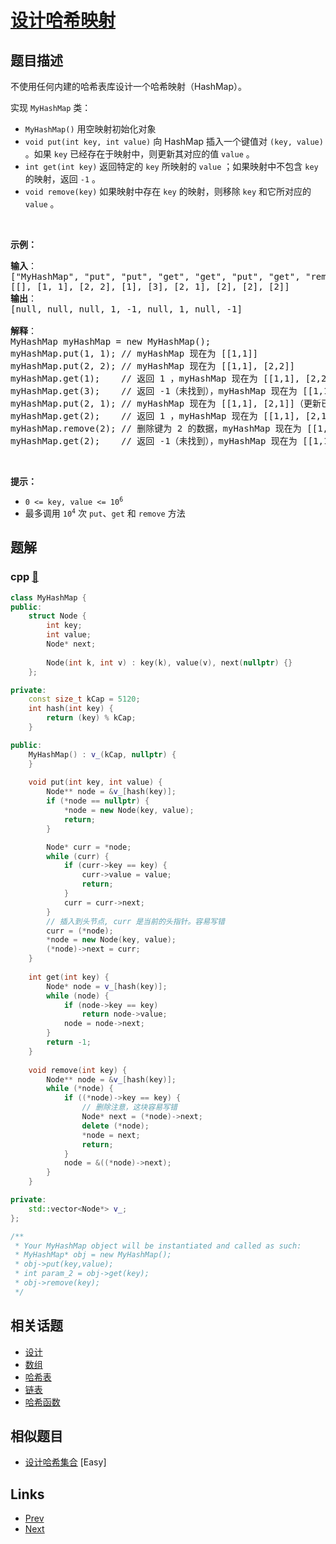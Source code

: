 
# [设计哈希映射](https://leetcode-cn.com/problems/design-hashmap)

## 题目描述

<p>不使用任何内建的哈希表库设计一个哈希映射（HashMap）。</p>

<p>实现 <code>MyHashMap</code> 类：</p>

<ul>
	<li><code>MyHashMap()</code> 用空映射初始化对象</li>
	<li><code>void put(int key, int value)</code> 向 HashMap 插入一个键值对 <code>(key, value)</code> 。如果 <code>key</code> 已经存在于映射中，则更新其对应的值 <code>value</code> 。</li>
	<li><code>int get(int key)</code> 返回特定的 <code>key</code> 所映射的 <code>value</code> ；如果映射中不包含 <code>key</code> 的映射，返回 <code>-1</code> 。</li>
	<li><code>void remove(key)</code> 如果映射中存在 <code>key</code> 的映射，则移除 <code>key</code> 和它所对应的 <code>value</code> 。</li>
</ul>

<p>&nbsp;</p>

<p><strong>示例：</strong></p>

<pre>
<strong>输入</strong>：
["MyHashMap", "put", "put", "get", "get", "put", "get", "remove", "get"]
[[], [1, 1], [2, 2], [1], [3], [2, 1], [2], [2], [2]]
<strong>输出</strong>：
[null, null, null, 1, -1, null, 1, null, -1]

<strong>解释</strong>：
MyHashMap myHashMap = new MyHashMap();
myHashMap.put(1, 1); // myHashMap 现在为 [[1,1]]
myHashMap.put(2, 2); // myHashMap 现在为 [[1,1], [2,2]]
myHashMap.get(1);    // 返回 1 ，myHashMap 现在为 [[1,1], [2,2]]
myHashMap.get(3);    // 返回 -1（未找到），myHashMap 现在为 [[1,1], [2,2]]
myHashMap.put(2, 1); // myHashMap 现在为 [[1,1], [2,1]]（更新已有的值）
myHashMap.get(2);    // 返回 1 ，myHashMap 现在为 [[1,1], [2,1]]
myHashMap.remove(2); // 删除键为 2 的数据，myHashMap 现在为 [[1,1]]
myHashMap.get(2);    // 返回 -1（未找到），myHashMap 现在为 [[1,1]]
</pre>

<p>&nbsp;</p>

<p><strong>提示：</strong></p>

<ul>
	<li><code>0 &lt;= key, value &lt;= 10<sup>6</sup></code></li>
	<li>最多调用 <code>10<sup>4</sup></code> 次 <code>put</code>、<code>get</code> 和 <code>remove</code> 方法</li>
</ul>


## 题解

### cpp [🔗](design-hashmap.cpp) 
```cpp
class MyHashMap {
public:
    struct Node {
        int key;
        int value;
        Node* next;
        
        Node(int k, int v) : key(k), value(v), next(nullptr) {}
    };

private:
    const size_t kCap = 5120;
    int hash(int key) {
        return (key) % kCap;
    }

public:
    MyHashMap() : v_(kCap, nullptr) {
    }
        
    void put(int key, int value) {
        Node** node = &v_[hash(key)];
        if (*node == nullptr) {
            *node = new Node(key, value);
            return;
        }

        Node* curr = *node;
        while (curr) {
            if (curr->key == key) {
                curr->value = value;
                return;
            }
            curr = curr->next;
        }
        // 插入到头节点, curr 是当前的头指针。容易写错
        curr = (*node);
        *node = new Node(key, value);
        (*node)->next = curr;
    }
    
    int get(int key) {
        Node* node = v_[hash(key)];
        while (node) {
            if (node->key == key) 
                return node->value;
            node = node->next;
        }
        return -1;
    }
    
    void remove(int key) {
        Node** node = &v_[hash(key)];
        while (*node) {
            if ((*node)->key == key) {
                // 删除注意，这块容易写错
                Node* next = (*node)->next;
                delete (*node);
                *node = next;
                return;
            }
            node = &((*node)->next);
        }
    }

private:
    std::vector<Node*> v_;
};

/**
 * Your MyHashMap object will be instantiated and called as such:
 * MyHashMap* obj = new MyHashMap();
 * obj->put(key,value);
 * int param_2 = obj->get(key);
 * obj->remove(key);
 */
```


## 相关话题

- [设计](https://leetcode-cn.com/tag/design) 
- [数组](https://leetcode-cn.com/tag/array) 
- [哈希表](https://leetcode-cn.com/tag/hash-table) 
- [链表](https://leetcode-cn.com/tag/linked-list) 
- [哈希函数](https://leetcode-cn.com/tag/hash-function) 


## 相似题目

- [设计哈希集合](../design-hashset/README.md)  [Easy] 


## Links

- [Prev](../design-hashset/README.md) 
- [Next](../unique-morse-code-words/README.md) 

